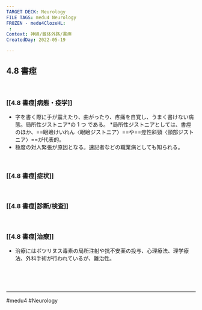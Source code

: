 ```yaml
---
TARGET DECK: Neurology
FILE TAGS: medu4 Neurology
FROZEN - medu4ClozeHL:
 : 
Context: 神経/錐体外路/書痙
CreatedDay: 2022-05-19

---
```


## 4.8 書痙

<br>

### [[4.8 書痙|病態・疫学]]
* 字を書く際に手が震えたり、曲がったり、疼痛を自覚し、うまく書けない病態。局所性ジストニア\*の 1 つ である。
\*局所性ジストニアとしては、書痙のほか、==眼瞼けいれん〈眼瞼ジストニア〉==や==痙性斜頸〈頸部ジストニア〉==が代表的。
* 極度の対人緊張が原因となる。速記者などの職業病としても知られる。
<!--ID: 1652999969157-->




<br>

### [[4.8 書痙|症状]]


<br>

### [[4.8 書痙|診断/検査]]


<br>

### [[4.8 書痙|治療]]
* 治療にはボツリヌス毒素の局所注射や抗不安薬の投与、心理療法、理学療法、外科手術が行われているが、難治性。



<br><br><br>

---
#medu4 #Neurology 